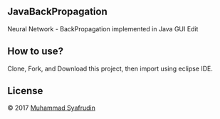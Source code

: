 ## JavaBackPropagation
Neural Network - BackPropagation implemented in Java GUI Edit

## How to use?
Clone, Fork, and Download this project, then import using eclipse IDE.

## License

&copy; 2017 [Muhammad Syafrudin](https://justudin.com)

